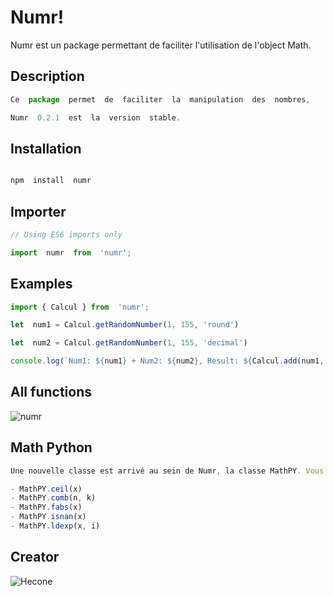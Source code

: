 # Numr!

Numr est un package permettant de faciliter l'utilisation de l'object Math.

## Description

```js
Ce  package  permet  de  faciliter  la  manipulation  des  nombres,

Numr  0.2.1  est  la  version  stable.
```

## Installation
  
```js

npm  install  numr

```

## Importer

```js
// Using ES6 imports only

import  numr  from  'numr';
```

## Examples

```js
import { Calcul } from  'numr';

let  num1 = Calcul.getRandomNumber(1, 155, 'round')

let  num2 = Calcul.getRandomNumber(1, 155, 'decimal')

console.log(`Num1: ${num1} + Num2: ${num2}, Result: ${Calcul.add(num1, num2)}`)
```

## All functions

![numr](https://cdn.discordapp.com/attachments/747623504681238528/999719534095257771/code.png)

## Math Python

```js
Une nouvelle classe est arrivé au sein de Numr, la classe MathPY. Vous pourrez utiliser des méthodes seulement disponible en Python sur JavaScript. Il en existe seulement 5 pour le moment.

- MathPY.ceil(x)
- MathPY.comb(n, k)
- MathPY.fabs(x)
- MathPY.isnan(x)
- MathPY.ldexp(x, i)
```

## Creator

![Hecone](https://media.discordapp.net/attachments/747623504681238528/999718283831947365/unknown.png)